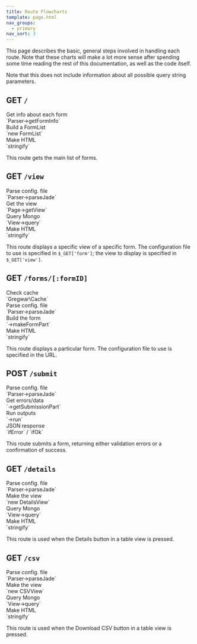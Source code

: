 ```yaml
---
title: Route Flowcharts
template: page.html
nav_groups:
  - primary
nav_sort: 3
---
```


This page describes the basic, general steps involved in handling each route. Note that these charts will make a lot more sense after spending some time reading the rest of this documentation, as well as the code itself.

Note that this does not include information about all possible query string parameters.

## GET `/`

<div class="ui small steps">
  <div class="step">
    <i class="info icon"></i>
    <div class="content">
      <div class="title">Get info about each form</div>
      <div class="description">`Parser->getFormInfo`</div>
    </div>
  </div>
  <div class="step">
    <i class="list layout icon"></i>
    <div class="content">
      <div class="title">Build a FormList</div>
      <div class="description">`new FormList`</div>
    </div>
  </div>
  <div class="step">
    <i class="code outline icon"></i>
    <div class="content">
      <div class="title">Make HTML</div>
      <div class="description">`stringify`</div>
    </div>
  </div>
</div>

This route gets the main list of forms.

## GET `/view`

<div class="ui small steps">
  <div class="step">
    <i class="file text outline icon"></i>
    <div class="content">
      <div class="title">Parse config. file</div>
      <div class="description">`Parser->parseJade`</div>
    </div>
  </div>
  <div class="step">
    <i class="unhide icon"></i>
    <div class="content">
      <div class="title">Get the view</div>
      <div class="description">`Page->getView`</div>
    </div>
  </div>
  <div class="step">
    <i class="database icon"></i>
    <div class="content">
      <div class="title">Query Mongo</div>
      <div class="description">`View->query`</div>
    </div>
  </div>
  <div class="step">
    <i class="code outline icon"></i>
    <div class="content">
      <div class="title">Make HTML</div>
      <div class="description">`stringify`</div>
    </div>
  </div>
</div>

This route displays a specific view of a specific form. The configuration file to use is specified in `$_GET['form']`; the view to display is specified in `$_GET['view']`.

## GET `/forms/[:formID]`

<div class="ui small steps">
  <div class="step">
    <i class="folder icon"></i>
    <div class="content">
      <div class="title">Check cache</div>
      <div class="description">`Gregwar\Cache`</div>
    </div>
  </div>
  <div class="step">
    <i class="file text outline icon"></i>
    <div class="content">
      <div class="title">Parse config. file</div>
      <div class="description">`Parser->parseJade`</div>
    </div>
  </div>
  <div class="step">
    <i class="sitemap icon"></i>
    <div class="content">
      <div class="title">Build the form</div>
      <div class="description">`->makeFormPart`</div>
    </div>
  </div>
  <div class="step">
    <i class="code outline icon"></i>
    <div class="content">
      <div class="title">Make HTML</div>
      <div class="description">`stringify`</div>
    </div>
  </div>
</div>

This route displays a particular form. The configuration file to use is specified in the URL.

## POST `/submit`

<div class="ui small steps">
  <div class="step">
    <i class="file text outline icon"></i>
    <div class="content">
      <div class="title">Parse config. file</div>
      <div class="description">`Parser->parseJade`</div>
    </div>
  </div>
  <div class="step">
    <i class="flag icon"></i>
    <div class="content">
      <div class="title">Get errors/data</div>
      <div class="description">`->getSubmissionPart`</div>
    </div>
  </div>
  <div class="step">
    <i class="save icon"></i>
    <div class="content">
      <div class="title">Run outputs</div>
      <div class="description">`->run`</div>
    </div>
  </div>
  <div class="step">
    <i class="send icon"></i>
    <div class="content">
      <div class="title">JSON response</div>
      <div class="description">`ifError` / `ifOk`</div>
    </div>
  </div>
</div>

This route submits a form, returning either validation errors or a confirmation of success.

## GET `/details`

<div class="ui small steps">
  <div class="step">
    <i class="file text outline icon"></i>
    <div class="content">
      <div class="title">Parse config. file</div>
      <div class="description">`Parser->parseJade`</div>
    </div>
  </div>
  <div class="step">
    <i class="unhide icon"></i>
    <div class="content">
      <div class="title">Make the view</div>
      <div class="description">`new DetailsView`</div>
    </div>
  </div>
  <div class="step">
    <i class="database icon"></i>
    <div class="content">
      <div class="title">Query Mongo</div>
      <div class="description">`View->query`</div>
    </div>
  </div>
  <div class="step">
    <i class="code outline icon"></i>
    <div class="content">
      <div class="title">Make HTML</div>
      <div class="description">`stringify`</div>
    </div>
  </div>
</div>


This route is used when the Details button in a table view is pressed.

## GET `/csv`

<div class="ui small steps">
  <div class="step">
    <i class="file text outline icon"></i>
    <div class="content">
      <div class="title">Parse config. file</div>
      <div class="description">`Parser->parseJade`</div>
    </div>
  </div>
  <div class="step">
    <i class="unhide icon"></i>
    <div class="content">
      <div class="title">Make the view</div>
      <div class="description">`new CSVView`</div>
    </div>
  </div>
  <div class="step">
    <i class="database icon"></i>
    <div class="content">
      <div class="title">Query Mongo</div>
      <div class="description">`View->query`</div>
    </div>
  </div>
  <div class="step">
    <i class="code outline icon"></i>
    <div class="content">
      <div class="title">Make HTML</div>
      <div class="description">`stringify`</div>
    </div>
  </div>
</div>

This route is used when the Download CSV button in a table view is pressed.